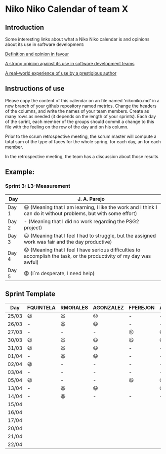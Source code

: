 # Niko Niko Calendar of team X
## Introduction
Some interesting links about what a Niko Niko calendar is and opinions about its use in software development:

[Definition and opinion in favour](https://blog.teammood.com/2018/07/24/evaluating-your-teams-health-with-the-niko-niko-calendar.html?utm_source=google&utm_medium=cpc&utm_campaign=blog-niko-niko&utm_content=niko-niko&utm_term=niko%20niko%20calendar&gclid=Cj0KCQjwsYb0BRCOARIsAHbLPhGYfc7zpSwEDx8KE3VjlsTyy1M1F8O8lxyOPWQTpjf71RjXeD5rgWsaAmEhEALw_wcB)

[A strong opinion against its use in software development teams](https://www.tinypulse.com/blog/sk-niko-niko-calendar-workplace-morale)

[A real-world experience of use by a prestigious author](https://www.javiergarzas.com/2015/05/calendarios-niko-niko.html)
## Instructions of use
Please copy the content of this calendar on an file named 'nikoniko.md' in a new branch of your github repository named metrics.
Change the headers of the columns, and write the names of your team members.
Create as many rows as needed (it depends on the length of your sprints).
Each day of the sprint, each member of the groups should commit a change to this file with the feeling on the row of the day and on his column. 

Prior to the scrum retrospective meeting, the scrum master will compute a total sum of the type of faces for the whole spring, for each day, an for each member.

In the retrospective meeting, the team has a discussion about those results.

## Example:

### Sprint 3: L3-Measurement 

| Day           | J. A. Parejo  |
| ------------- | ------------- |
| Day 1         |    :smiley: (Meaning that I am learning, I like the work and I think I can do it without problems, but with some effort) |
| Day 2         |    - (Meaning that I did no work regarding the PSG2 project)           |
| Day 3         |    :neutral_face:  (Meaning that I feel I had to struggle, but the assigned work was fair and the day productive)          |:fearful:
| Day 4         |    :worried: (Meaning that I feel I have serious difficulties to accomplish the task, or the productivity of my day was awful)           |
| Day 5         |    :fearful:   (I´m desperate, I need help)        |


## Sprint Template

| Day           | FQUINTELA     | RMORALES       | AGONZALEZ      | FPEREJON       | AAGUILAR       | 
| ------------- | ------------- | -------------  | -------------  | -------------  | -------------  |
| 25/03         |:smiley:       |:smiley:        |:neutral_face:  |-               |-               |
| 26/03         |-              |:smiley:        |:smiley:        |-               |-               |
| 27/03         |-              |-               |-               |:neutral_face:  |:smiley:        |
| 30/03         |:smiley:       |:smiley:        |:smiley:        |:smiley:        |:smiley:        |
| 31/03         |:smiley:       |:smiley:        |:smiley:        |-               |-               |
| 01/04         |-              |:smiley:        |:smiley:        |-               |-               |
| 02/04         |:smiley:       |-               |-               |-               |-               |
| 03/04         |-              |-               |-               |-               |-               |
| 05/04         |:smiley:       |-               |-               |:smiley:        |:neutral_face:  |
| 13/04         |-              |:smiley:        |:smiley:        |                |:neutral_face:  |
| 14/04         |-              |:smiley:        |-               |-               |-               |
| 15/04         |               |                |                |                |                |
| 16/04         |               |                |                |                |                |
| 17/04         |               |                |                |                |                |
| 20/04         |               |                |                |                |                |
| 21/04         |               |                |                |                |                |
| 22/04         |               |                |                |                |                |

